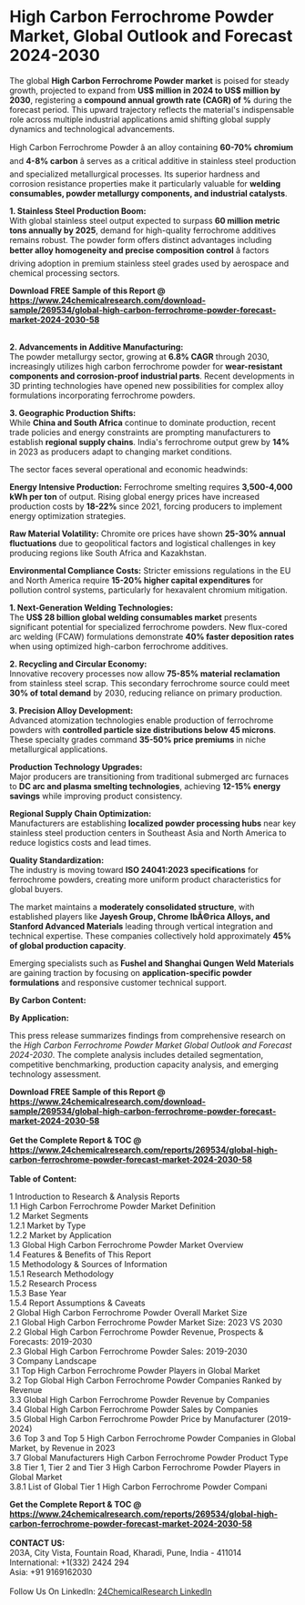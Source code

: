 <h1>High Carbon Ferrochrome Powder Market, Global Outlook and Forecast 2024-2030</h1><p>The global <strong>High Carbon Ferrochrome Powder market</strong> is poised for steady growth, projected to expand from <strong>US$ million in 2024 to US$ million by 2030</strong>, registering a <strong>compound annual growth rate (CAGR) of %</strong> during the forecast period. This upward trajectory reflects the material's indispensable role across multiple industrial applications amid shifting global supply dynamics and technological advancements.</p><p>High Carbon Ferrochrome Powder â an alloy containing <strong>60-70% chromium</strong> and <strong>4-8% carbon</strong> â serves as a critical additive in stainless steel production and specialized metallurgical processes. Its superior hardness and corrosion resistance properties make it particularly valuable for <strong>welding consumables, powder metallurgy components, and industrial catalysts</strong>.</p><p><strong>1. Stainless Steel Production Boom:</strong><br>
With global stainless steel output expected to surpass <strong>60 million metric tons annually by 2025</strong>, demand for high-quality ferrochrome additives remains robust. The powder form offers distinct advantages including <strong>better alloy homogeneity and precise composition control</strong> â factors driving adoption in premium stainless steel grades used by aerospace and chemical processing sectors.</p><div><b>Download FREE Sample of this Report @ 
            <a href="https://www.24chemicalresearch.com/download-sample/269534/global-high-carbon-ferrochrome-powder-forecast-market-2024-2030-58">
            https://www.24chemicalresearch.com/download-sample/269534/global-high-carbon-ferrochrome-powder-forecast-market-2024-2030-58</a></b></div><br><p><strong>2. Advancements in Additive Manufacturing:</strong><br>
The powder metallurgy sector, growing at <strong>6.8% CAGR</strong> through 2030, increasingly utilizes high carbon ferrochrome powder for <strong>wear-resistant components and corrosion-proof industrial parts</strong>. Recent developments in 3D printing technologies have opened new possibilities for complex alloy formulations incorporating ferrochrome powders.</p><p><strong>3. Geographic Production Shifts:</strong><br>
While <strong>China and South Africa</strong> continue to dominate production, recent trade policies and energy constraints are prompting manufacturers to establish <strong>regional supply chains</strong>. India's ferrochrome output grew by <strong>14%</strong> in 2023 as producers adapt to changing market conditions.</p><p>The sector faces several operational and economic headwinds:</p><p><strong>Energy Intensive Production:</strong> Ferrochrome smelting requires <strong>3,500-4,000 kWh per ton</strong> of output. Rising global energy prices have increased production costs by <strong>18-22%</strong> since 2021, forcing producers to implement energy optimization strategies.</p><p><strong>Raw Material Volatility:</strong> Chromite ore prices have shown <strong>25-30% annual fluctuations</strong> due to geopolitical factors and logistical challenges in key producing regions like South Africa and Kazakhstan.</p><p><strong>Environmental Compliance Costs:</strong> Stricter emissions regulations in the EU and North America require <strong>15-20% higher capital expenditures</strong> for pollution control systems, particularly for hexavalent chromium mitigation.</p><p><strong>1. Next-Generation Welding Technologies:</strong><br>
The <strong>US$ 28 billion global welding consumables market</strong> presents significant potential for specialized ferrochrome powders. New flux-cored arc welding (FCAW) formulations demonstrate <strong>40% faster deposition rates</strong> when using optimized high-carbon ferrochrome additives.</p><p><strong>2. Recycling and Circular Economy:</strong><br>
Innovative recovery processes now allow <strong>75-85% material reclamation</strong> from stainless steel scrap. This secondary ferrochrome source could meet <strong>30% of total demand</strong> by 2030, reducing reliance on primary production.</p><p><strong>3. Precision Alloy Development:</strong><br>
Advanced atomization technologies enable production of ferrochrome powders with <strong>controlled particle size distributions below 45 microns</strong>. These specialty grades command <strong>35-50% price premiums</strong> in niche metallurgical applications.</p><p><strong>Production Technology Upgrades:</strong><br>
	Major producers are transitioning from traditional submerged arc furnaces to <strong>DC arc and plasma smelting technologies</strong>, achieving <strong>12-15% energy savings</strong> while improving product consistency.</p><p><strong>Regional Supply Chain Optimization:</strong><br>
	Manufacturers are establishing <strong>localized powder processing hubs</strong> near key stainless steel production centers in Southeast Asia and North America to reduce logistics costs and lead times.</p><p><strong>Quality Standardization:</strong><br>
	The industry is moving toward <strong>ISO 24041:2023 specifications</strong> for ferrochrome powders, creating more uniform product characteristics for global buyers.</p><p>The market maintains a <strong>moderately consolidated structure</strong>, with established players like <strong>Jayesh Group, Chrome IbÃ©rica Alloys, and Stanford Advanced Materials</strong> leading through vertical integration and technical expertise. These companies collectively hold approximately <strong>45% of global production capacity</strong>.</p><p>Emerging specialists such as <strong>Fushel and Shanghai Qungen Weld Materials</strong> are gaining traction by focusing on <strong>application-specific powder formulations</strong> and responsive customer technical support.</p><p><strong>By Carbon Content:</strong></p><p><strong>By Application:</strong></p><p>This press release summarizes findings from comprehensive research on the <em>High Carbon Ferrochrome Powder Market Global Outlook and Forecast 2024-2030</em>. The complete analysis includes detailed segmentation, competitive benchmarking, production capacity analysis, and emerging technology assessment.</p><div><b>Download FREE Sample of this Report @ 
            <a href="https://www.24chemicalresearch.com/download-sample/269534/global-high-carbon-ferrochrome-powder-forecast-market-2024-2030-58">
            https://www.24chemicalresearch.com/download-sample/269534/global-high-carbon-ferrochrome-powder-forecast-market-2024-2030-58</a></b></div><br><div><b>Get the Complete Report & TOC @ 
            <a href="https://www.24chemicalresearch.com/reports/269534/global-high-carbon-ferrochrome-powder-forecast-market-2024-2030-58">
            https://www.24chemicalresearch.com/reports/269534/global-high-carbon-ferrochrome-powder-forecast-market-2024-2030-58</a></b></div><br>
            <b>Table of Content:</b><p>1 Introduction to Research & Analysis Reports<br />
    1.1 High Carbon Ferrochrome Powder Market Definition<br />
    1.2 Market Segments<br />
        1.2.1 Market by Type<br />
        1.2.2 Market by Application<br />
    1.3 Global High Carbon Ferrochrome Powder Market Overview<br />
    1.4 Features & Benefits of This Report<br />
    1.5 Methodology & Sources of Information<br />
        1.5.1 Research Methodology<br />
        1.5.2 Research Process<br />
        1.5.3 Base Year<br />
        1.5.4 Report Assumptions & Caveats<br />
2 Global High Carbon Ferrochrome Powder Overall Market Size<br />
    2.1 Global High Carbon Ferrochrome Powder Market Size: 2023 VS 2030<br />
    2.2 Global High Carbon Ferrochrome Powder Revenue, Prospects & Forecasts: 2019-2030<br />
    2.3 Global High Carbon Ferrochrome Powder Sales: 2019-2030<br />
3 Company Landscape<br />
    3.1 Top High Carbon Ferrochrome Powder Players in Global Market<br />
    3.2 Top Global High Carbon Ferrochrome Powder Companies Ranked by Revenue<br />
    3.3 Global High Carbon Ferrochrome Powder Revenue by Companies<br />
    3.4 Global High Carbon Ferrochrome Powder Sales by Companies<br />
    3.5 Global High Carbon Ferrochrome Powder Price by Manufacturer (2019-2024)<br />
    3.6 Top 3 and Top 5 High Carbon Ferrochrome Powder Companies in Global Market, by Revenue in 2023<br />
    3.7 Global Manufacturers High Carbon Ferrochrome Powder Product Type<br />
    3.8 Tier 1, Tier 2 and Tier 3 High Carbon Ferrochrome Powder Players in Global Market<br />
        3.8.1 List of Global Tier 1 High Carbon Ferrochrome Powder Compani</p><div><b>Get the Complete Report & TOC @ 
            <a href="https://www.24chemicalresearch.com/reports/269534/global-high-carbon-ferrochrome-powder-forecast-market-2024-2030-58">
            https://www.24chemicalresearch.com/reports/269534/global-high-carbon-ferrochrome-powder-forecast-market-2024-2030-58</a></b></div><br><b>CONTACT US:</b><br>
            203A, City Vista, Fountain Road, Kharadi, Pune, India - 411014<br>
            International: +1(332) 2424 294<br>
            Asia: +91 9169162030 <br><br>
            Follow Us On LinkedIn: <a href="https://www.linkedin.com/company/24chemicalresearch/">24ChemicalResearch LinkedIn</a>